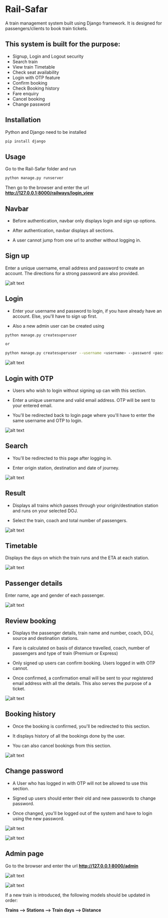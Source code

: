 
# Rail-Safar

A train management system built using Django framework. It is designed for passengers/clients to book train tickets.


## This system is built for the purpose:

* Signup, Login and Logout security
* Search train
* View train Timetable
* Check seat availability
* Login with OTP feature
* Confirm booking
* Check Booking history
* Fare enquiry
* Cancel booking
* Change password
  
## Installation
Python and Django need to be installed

```bash
pip install django
```

## Usage

Go to the Rail-Safar folder and run

```bash
python manage.py runserver
```

Then go to the browser and enter the url **http://127.0.0.1:8000/railways/login_view**

## Navbar

* Before authentication, navbar only displays login and sign up options.

* After authentication, navbar displays all sections. 

* A user cannot jump from one url to another without logging in.

## Sign up

Enter a unique username, email address and password to create an account. The directions for a strong password are also provided.

![alt text](https://imgur.com/tINXbYH.png)

## Login 

* Enter your username and password to login, if you have already have an account. Else, you'll have to sign up first.

* Also a new admin user can be created using

```bash
python manage.py createsuperuser

or

python manage.py createsuperuser --username <username> --password <password>

```
![alt text](https://imgur.com/49Ep4De.png)


## Login with OTP

* Users who wish to login without signing up can with this section. 

* Enter a unique username and valid email address. OTP will be sent to your entered email. 

* You'll be redirected back to login page where you'll have to enter the same username and OTP to login.

![alt text](https://imgur.com/IDo6LIC.png)

## Search 

* You'll be redirected to this page after logging in.

* Enter origin station, destination and date of journey. 

![alt text](https://imgur.com/x8KqwVW.png)

## Result

* Displays all trains which passes through your origin/destination station and runs on your selected DOJ.

* Select the train, coach and total number of passengers.

![alt text](https://imgur.com/NFqsTQv.png)

## Timetable

Displays the days on which the train runs and the ETA at each station.

![alt text](https://imgur.com/9tDtOSr.png)


## Passenger details

Enter name, age and gender of each passenger.

![alt text](https://imgur.com/KDoO4XF.png)


## Review booking

* Displays the passenger details, train name and number, coach, DOJ, source and destination stations.

* Fare is calculated on basis of distance travelled, coach, number of passengers and type of train (Premium or Express)

* Only signed up users can confirm booking. Users logged in with OTP cannot.

* Once confirmed, a confirmation email will be sent to your registered email address with all the details. This also serves the purpose of a ticket.

![alt text](https://imgur.com/Tvh7Aty.png)

## Booking history

* Once the booking is confirmed, you'll be redirected to this section.

* It displays history of all the bookings done by the user.

* You can also cancel bookings from this section.

![alt text](https://imgur.com/yZW7NjO.png)


## Change password

* A User who has logged in with OTP will not be allowed to use this section.

* Signed up users should enter their old and new passwords to change password.

* Once changed, you'll be logged out of the system and have to login using the new password.

![alt text](https://imgur.com/sfGP1S2.png)

![alt text](https://imgur.com/zlrbb1h.png)


## Admin page

Go to the browser and enter the url  **http://127.0.0.1:8000/admin**

![alt text](https://imgur.com/LWWROT8.png)

![alt text](https://imgur.com/bp94N8a.png)

If a new train is introduced, the following models should be updated in order: 

**Trains --> Stations --> Train days --> Distance**











